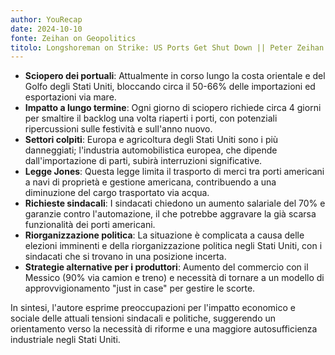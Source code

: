 ```yaml
---
author: YouRecap
date: 2024-10-10
fonte: Zeihan on Geopolitics
titolo: Longshoreman on Strike: US Ports Get Shut Down || Peter Zeihan
---
```


- **Sciopero dei portuali**: Attualmente in corso lungo la costa orientale e del Golfo degli Stati Uniti, bloccando circa il 50-66% delle importazioni ed esportazioni via mare.
- **Impatto a lungo termine**: Ogni giorno di sciopero richiede circa 4 giorni per smaltire il backlog una volta riaperti i porti, con potenziali ripercussioni sulle festività e sull'anno nuovo.
- **Settori colpiti**: Europa e agricoltura degli Stati Uniti sono i più danneggiati; l'industria automobilistica europea, che dipende dall'importazione di parti, subirà interruzioni significative.
- **Legge Jones**: Questa legge limita il trasporto di merci tra porti americani a navi di proprietà e gestione americana, contribuendo a una diminuzione del cargo trasportato via acqua.
- **Richieste sindacali**: I sindacati chiedono un aumento salariale del 70% e garanzie contro l'automazione, il che potrebbe aggravare la già scarsa funzionalità dei porti americani.
- **Riorganizzazione politica**: La situazione è complicata a causa delle elezioni imminenti e della riorganizzazione politica negli Stati Uniti, con i sindacati che si trovano in una posizione incerta.
- **Strategie alternative per i produttori**: Aumento del commercio con il Messico (90% via camion e treno) e necessità di tornare a un modello di approvvigionamento "just in case" per gestire le scorte.

In sintesi, l'autore esprime preoccupazioni per l'impatto economico e sociale delle attuali tensioni sindacali e politiche, suggerendo un orientamento verso la necessità di riforme e una maggiore autosufficienza industriale negli Stati Uniti.
